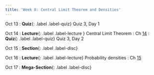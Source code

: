 ```yaml
---
title: 'Week 8: Central Limit Theorem and Densities'
---
```


Oct 13
: **Quiz**{: .label .label-quiz} Quiz 3, Day 1

Oct 14
: **Lecture**{: .label .label-lecture } Central Limit Theorem
    : Ch [14](http://prob140.org/textbook/content/Chapter_14/00_The_Central_Limit_Theorem.html)
: **Quiz**{: .label .label-quiz} Quiz 3, Day 2

Oct 15
: **Section**{: .label .label-disc}


Oct 16
: **Lecture**{: .label .label-lecture} Probability densities
    : Ch [15](http://prob140.org/textbook/content/Chapter_15/00_Continuous_Distributions.html)

Oct 17
: **Mega-Section**{: .label .label-disc}